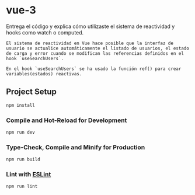 # vue-3

Entrega el código y explica cómo utilizaste el sistema de reactividad y hooks como watch
o computed.

```
El sistema de reactividad en Vue hace posible que la interfaz de usuario se actualice automáticamente el listado de usuarios, el estado de carga y error cuando se modifican las referencias definidos en el hook `useSearchUsers`.

En el hook `useSearchUsers` se ha usado la función ref() para crear variables(estados) reactivas.

```

## Project Setup

```sh
npm install
```

### Compile and Hot-Reload for Development

```sh
npm run dev
```

### Type-Check, Compile and Minify for Production

```sh
npm run build
```

### Lint with [ESLint](https://eslint.org/)

```sh
npm run lint
```
